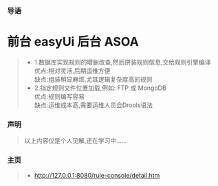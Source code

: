 

### 导语
# 前台 easyUi  后台 ASOA
> * 1.数据库实现规则的增删改查,然后拼装规则信息,交给规则引擎编译  
     优点:相对灵活,后期运维方便  
     缺点:组装稍显麻烦,尤其逻辑复杂度高的规则  
> * 2.指定规则文件位置加载,例如: FTP 或 MongoDB  
     优点:规则编写容易  
     缺点:运维成本高,需要运维人员会Drools语法

### 声明
> 以上内容仅是个人见解,还在学习中......

### 主页
> *  http://127.0.0.1:8080/rule-console/detail.htm
